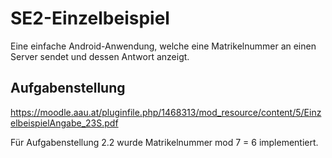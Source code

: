 # SE2-Einzelbeispiel
Eine einfache Android-Anwendung, welche eine Matrikelnummer an einen Server sendet und dessen Antwort anzeigt.

## Aufgabenstellung
https://moodle.aau.at/pluginfile.php/1468313/mod_resource/content/5/EinzelbeispielAngabe_23S.pdf

Für Aufgabenstellung 2.2 wurde Matrikelnummer mod 7 = 6 implementiert.
